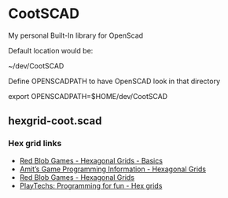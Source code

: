 # CootSCAD

My personal Built-In library for OpenScad

Default location would be:

~/dev/CootSCAD

Define OPENSCADPATH to have OpenSCAD look in that directory

export OPENSCADPATH=$HOME/dev/CootSCAD

## hexgrid-coot.scad

### Hex grid links

<ul>
  <li>
<a href="http://www.redblobgames.com/grids/hexagons/#basics" target="_blank">Red Blob Games - Hexagonal Grids - Basics</a>
  </li>
  <li>
<a href="http://www-cs-students.stanford.edu/~amitp/gameprog.html#hex" target="_blank">Amit’s Game Programming Information - Hexagonal Grids</a>
  </li>
  <li>
<a href="http://www.redblobgames.com/grids/hexagons/" target="_blank">Red Blob Games - Hexagonal Grids</a>
  </li>
  <li>
<a href="http://playtechs.blogspot.com/2007/04/hex-grids.html" target="_blank">PlayTechs: Programming for fun - Hex grids</a>
  </li>
</ul>

<!--
html boilerplate
<a href="" target="_blank"></a>
<a name=""></a>
<img src="" width="400px">
<ul>
  <li></li>
</ul>
<pre>
</pre>
<pre><code>
</code></pre>
-->


